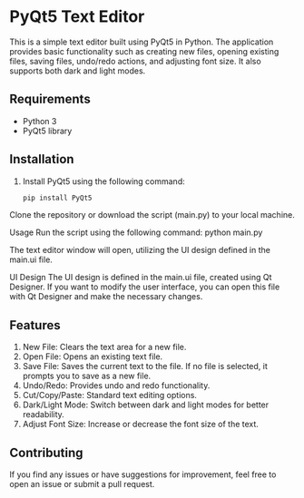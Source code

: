 # PyQt5 Text Editor

This is a simple text editor built using PyQt5 in Python. The application provides basic functionality such as creating new files, opening existing files, saving files, undo/redo actions, and adjusting font size. It also supports both dark and light modes.

## Requirements

- Python 3
- PyQt5 library

## Installation

1. Install PyQt5 using the following command:

   ```bash
   pip install PyQt5
Clone the repository or download the script (main.py) to your local machine.

Usage
Run the script using the following command:
    python main.py

The text editor window will open, utilizing the UI design defined in the main.ui file.

UI Design
The UI design is defined in the main.ui file, created using Qt Designer. If you want to modify the user interface, you can open this file with Qt Designer and make the necessary changes.


## Features
1. New File: Clears the text area for a new file.
2. Open File: Opens an existing text file.
3. Save File: Saves the current text to the file. If no file is selected, it prompts you to save as a new file.
4. Undo/Redo: Provides undo and redo functionality.
5. Cut/Copy/Paste: Standard text editing options.
6. Dark/Light Mode: Switch between dark and light modes for better readability.
7. Adjust Font Size: Increase or decrease the font size of the text.


## Contributing
If you find any issues or have suggestions for improvement, feel free to open an issue or submit a pull request.
